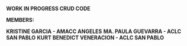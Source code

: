 **WORK IN PROGRESS CRUD CODE**

**MEMBERS:**

**KRISTINE GARCIA - AMACC ANGELES**
**MA. PAULA GUEVARRA - ACLC SAN PABLO**
**KURT BENEDICT VENERACION - ACLC SAN PABLO**
